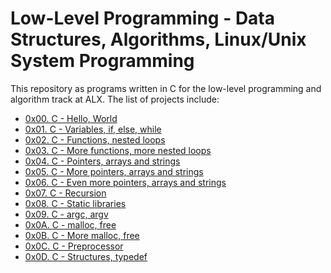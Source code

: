 # Low-Level Programming - Data Structures, Algorithms, Linux/Unix System Programming

This repository as programs written in C for the low-level programming and
algorithm track at ALX.  The list of projects include:

* [0x00. C - Hello, World](./0x00-hello_world)
* [0x01. C - Variables, if, else, while](./0x01-variables_if_else_while)
* [0x02. C - Functions, nested loops](./0x02-functions_nested_loops)
* [0x03. C - More functions, more nested loops](./0x03-more_functions_nested_loops)
* [0x04. C - Pointers, arrays and strings](./0x04-pointers_arrays_strings)
* [0x05. C - More pointers, arrays and strings](./0x05-pointers_arrays_strings)
* [0x06. C - Even more pointers, arrays and strings](./0x06-pointers_arrays_strings)
* [0x07. C - Recursion](./0x07-recursion)
* [0x08. C - Static libraries](./0x08-static_libraries)
* [0x09. C - argc, argv](./0x09-argc_argv)
* [0x0A. C - malloc, free](./0x0A-malloc_free)
* [0x0B. C - More malloc, free](./0x0B-more_malloc_free)
* [0x0C. C - Preprocessor](./0x0C-preprocessor)
* [0x0D. C - Structures, typedef](./0x0D-structures_typedef)
